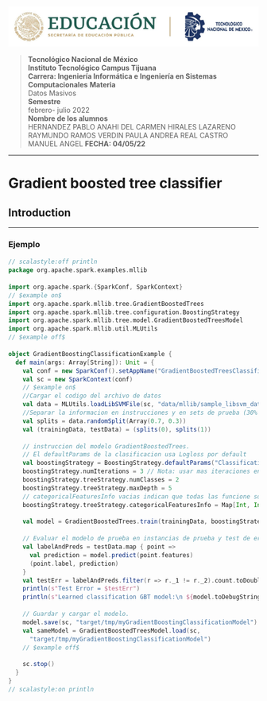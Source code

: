 ![logo](/IMG/LOGO.png)
>**Tecnológico Nacional de México  
Instituto Tecnológico Campus Tijuana   
Carrera: Ingeniería Informática e Ingeniería en Sistemas Computacionales**
**Materia**  
Datos Masivos  
**Semestre**  
febrero- julio 2022  
**Nombre de los alumnos**  
HERNANDEZ PABLO ANAHI DEL CARMEN 
HIRALES LAZARENO RAYMUNDO
RAMOS VERDIN PAULA ANDREA
REAL CASTRO MANUEL ANGEL
**FECHA: 04/05/22**

----
# **Gradient boosted tree classifier**

## Introduction
-------

### Ejemplo  
  
```scala
// scalastyle:off println
package org.apache.spark.examples.mllib

import org.apache.spark.{SparkConf, SparkContext}
// $example on$
import org.apache.spark.mllib.tree.GradientBoostedTrees
import org.apache.spark.mllib.tree.configuration.BoostingStrategy
import org.apache.spark.mllib.tree.model.GradientBoostedTreesModel
import org.apache.spark.mllib.util.MLUtils
// $example off$

object GradientBoostingClassificationExample {
  def main(args: Array[String]): Unit = {
    val conf = new SparkConf().setAppName("GradientBoostedTreesClassificationExample")
    val sc = new SparkContext(conf)
    // $example on$
    //Cargar el codigo del archivo de datos
    val data = MLUtils.loadLibSVMFile(sc, "data/mllib/sample_libsvm_data.txt")
    //Separar la informacion en instrucciones y en sets de prueba (30% se mantendra fuera de la prueba)
    val splits = data.randomSplit(Array(0.7, 0.3))
    val (trainingData, testData) = (splits(0), splits(1))

    // instruccion del modelo GradientBoostedTrees.
    // El defaultParams de la clasificacion usa Logloss por default
    val boostingStrategy = BoostingStrategy.defaultParams("Classification")
    boostingStrategy.numIterations = 3 // Nota: usar mas iteraciones en la practica.
    boostingStrategy.treeStrategy.numClasses = 2
    boostingStrategy.treeStrategy.maxDepth = 5
    // categoricalFeaturesInfo vacias indican que todas las funcione son continuas.
    boostingStrategy.treeStrategy.categoricalFeaturesInfo = Map[Int, Int]()

    val model = GradientBoostedTrees.train(trainingData, boostingStrategy)

    // Evaluar el modelo de prueba en instancias de prueba y test de error de computadora.
    val labelAndPreds = testData.map { point =>
      val prediction = model.predict(point.features)
      (point.label, prediction)
    }
    val testErr = labelAndPreds.filter(r => r._1 != r._2).count.toDouble / testData.count()
    println(s"Test Error = $testErr")
    println(s"Learned classification GBT model:\n ${model.toDebugString}")

    // Guardar y cargar el modelo.
    model.save(sc, "target/tmp/myGradientBoostingClassificationModel")
    val sameModel = GradientBoostedTreesModel.load(sc,
      "target/tmp/myGradientBoostingClassificationModel")
    // $example off$

    sc.stop()
  }
}
// scalastyle:on println